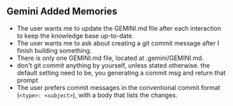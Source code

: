 ## Gemini Added Memories
- The user wants me to update the GEMINI.md file after each interaction to keep the knowledge base up-to-date.
- The user wants me to ask about creating a git commit message after I finish building something.
- There is only one GEMINI.md file, located at .gemini/GEMINI.md.
- don't git commit anything by yourself, unless stated otherwise. the default setting need to be, you generating a commit msg and return that prompt
- The user prefers commit messages in the conventional commit format (`<type>: <subject>`), with a body that lists the changes.
